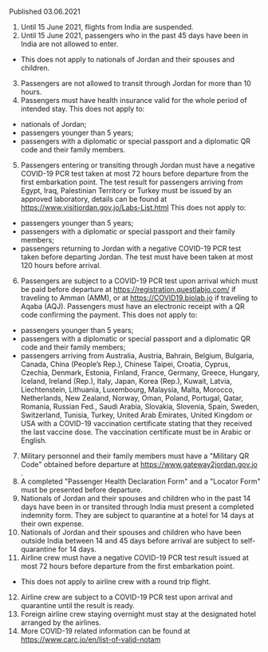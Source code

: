 Published 03.06.2021
1. Until 15 June 2021, flights from India are suspended.
2. Until 15 June 2021, passengers who in the past 45 days have been in India are not allowed to enter.
- This does not apply to nationals of Jordan and their spouses and children.
3. Passengers are not allowed to transit through Jordan for more than 10 hours.
4. Passengers must have health insurance valid for the whole period of intended stay.
This does not apply to:
- nationals of Jordan;
- passengers younger than 5 years;
- passengers with a diplomatic or special passport and a diplomatic QR code and their family members.
5. Passengers entering or transiting through Jordan must have a negative COVID-19 PCR test taken at most 72 hours before departure from the first embarkation point. The test result for passengers arriving from Egypt, Iraq, Palestinian Territory or Turkey must be issued by an approved laboratory, details can be found at <a href="https://www.visitjordan.gov.jo/Labs-List.html">https://www.visitjordan.gov.jo/Labs-List.html</a> 
This does not apply to:
- passengers younger than 5 years;
- passengers with a diplomatic or special passport and their family members;
- passengers returning to Jordan with a negative COVID-19 PCR test taken before departing Jordan. The test must have been taken at most 120 hours before arrival.
6. Passengers are subject to a COVID-19 PCR test upon arrival which must be paid before departure at <a href="https://registration.questlabjo.com/">https://registration.questlabjo.com/</a> if traveling to Amman (AMM), or at <a href="https://COVID19.biolab.jo">https://COVID19.biolab.jo</a> if traveling to Aqaba (AQJ). Passengers must have an electronic receipt with a QR code confirming the payment.
This does not apply to:
- passengers younger than 5 years;
- passengers with a diplomatic or special passport and a diplomatic QR code and their family members;
- passengers arriving from Australia, Austria, Bahrain, Belgium, Bulgaria, Canada, China (People’s Rep.), Chinese Taipei, Croatia, Cyprus, Czechia, Denmark, Estonia, Finland, France, Germany, Greece, Hungary, Iceland, Ireland (Rep.), Italy, Japan, Korea (Rep.), Kuwait, Latvia, Liechtenstein, Lithuania, Luxembourg, Malaysia, Malta, Morocco, Netherlands, New Zealand, Norway, Oman, Poland, Portugal, Qatar, Romania, Russian Fed., Saudi Arabia, Slovakia, Slovenia, Spain, Sweden, Switzerland, Tunisia, Turkey, United Arab Emirates, United Kingdom or USA with a COVID-19 vaccination certificate stating that they received the last vaccine dose. The vaccination certificate must be in Arabic or English.
7. Military personnel and their family members must have a "Military QR Code" obtained before departure at <a href="https://www.gateway2jordan.gov.jo">https://www.gateway2jordan.gov.jo</a> .
8. A completed "Passenger Health Declaration Form" and a "Locator Form" must be presented before departure.
9. Nationals of Jordan and their spouses and children who in the past 14 days have been in or transited through India must present a completed indemnity form. They are subject to quarantine at a hotel for 14 days at their own expense.
10. Nationals of Jordan and their spouses and children who have been outside India between 14 and 45 days before arrival are subject to self-quarantine for 14 days.
11. Airline crew must have a negative COVID-19 PCR test result issued at most 72 hours before departure from the first embarkation point.
- This does not apply to airline crew with a round trip flight.
12. Airline crew are subject to a COVID-19 PCR test upon arrival and quarantine until the result is ready.
13. Foreign airline crew staying overnight must stay at the designated hotel arranged by the airlines.
14. More COVID-19 related information can be found at <a href="https://www.carc.jo/en/list-of-valid-notam">https://www.carc.jo/en/list-of-valid-notam</a> 

